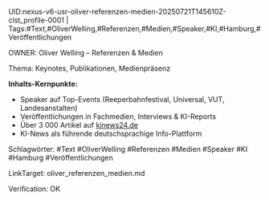 UID:nexus-v6-usr-oliver-referenzen-medien-20250721T145610Z-clst_profile-0001 | Tags:#Text,#OliverWelling,#Referenzen,#Medien,#Speaker,#KI,#Hamburg,#Veröffentlichungen

OWNER: Oliver Welling – Referenzen & Medien

Thema: Keynotes, Publikationen, Medienpräsenz

**Inhalts-Kernpunkte:**  
- Speaker auf Top-Events (Reeperbahnfestival, Universal, VUT, Landesanstalten)  
- Veröffentlichungen in Fachmedien, Interviews & KI-Reports  
- Über 3 000 Artikel auf [kinews24.de](https://kinews24.de)  
- KI-News als führende deutschsprachige Info-Plattform

Schlagwörter: #Text #OliverWelling #Referenzen #Medien #Speaker #KI #Hamburg #Veröffentlichungen

LinkTarget: oliver_referenzen_medien.md  

Verification: OK
